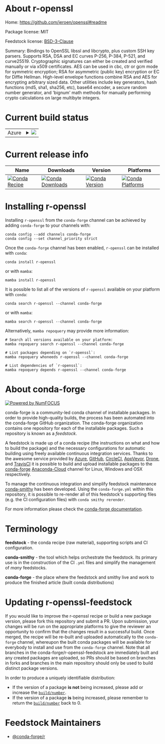 About r-openssl
===============

Home: https://github.com/jeroen/openssl#readme

Package license: MIT

Feedstock license: [BSD-3-Clause](https://github.com/conda-forge/r-openssl-feedstock/blob/main/LICENSE.txt)

Summary: Bindings to OpenSSL libssl and libcrypto, plus custom SSH key parsers. Supports RSA, DSA and EC curves P-256, P-384, P-521, and curve25519. Cryptographic signatures can either be created and verified manually or via x509 certificates.  AES can be used in cbc, ctr or gcm mode for symmetric encryption; RSA for asymmetric (public key) encryption or EC for Diffie Hellman. High-level envelope functions  combine RSA and AES for encrypting arbitrary sized data. Other utilities include key generators, hash functions (md5, sha1, sha256, etc), base64 encoder, a secure random number generator, and 'bignum' math methods for manually performing crypto  calculations on large multibyte integers.

Current build status
====================


<table>
    
  <tr>
    <td>Azure</td>
    <td>
      <details>
        <summary>
          <a href="https://dev.azure.com/conda-forge/feedstock-builds/_build/latest?definitionId=1408&branchName=main">
            <img src="https://dev.azure.com/conda-forge/feedstock-builds/_apis/build/status/r-openssl-feedstock?branchName=main">
          </a>
        </summary>
        <table>
          <thead><tr><th>Variant</th><th>Status</th></tr></thead>
          <tbody><tr>
              <td>linux_64_openssl1.1.1r_base4.1</td>
              <td>
                <a href="https://dev.azure.com/conda-forge/feedstock-builds/_build/latest?definitionId=1408&branchName=main">
                  <img src="https://dev.azure.com/conda-forge/feedstock-builds/_apis/build/status/r-openssl-feedstock?branchName=main&jobName=linux&configuration=linux_64_openssl1.1.1r_base4.1" alt="variant">
                </a>
              </td>
            </tr><tr>
              <td>linux_64_openssl1.1.1r_base4.2</td>
              <td>
                <a href="https://dev.azure.com/conda-forge/feedstock-builds/_build/latest?definitionId=1408&branchName=main">
                  <img src="https://dev.azure.com/conda-forge/feedstock-builds/_apis/build/status/r-openssl-feedstock?branchName=main&jobName=linux&configuration=linux_64_openssl1.1.1r_base4.2" alt="variant">
                </a>
              </td>
            </tr><tr>
              <td>linux_64_openssl3r_base4.1</td>
              <td>
                <a href="https://dev.azure.com/conda-forge/feedstock-builds/_build/latest?definitionId=1408&branchName=main">
                  <img src="https://dev.azure.com/conda-forge/feedstock-builds/_apis/build/status/r-openssl-feedstock?branchName=main&jobName=linux&configuration=linux_64_openssl3r_base4.1" alt="variant">
                </a>
              </td>
            </tr><tr>
              <td>linux_64_openssl3r_base4.2</td>
              <td>
                <a href="https://dev.azure.com/conda-forge/feedstock-builds/_build/latest?definitionId=1408&branchName=main">
                  <img src="https://dev.azure.com/conda-forge/feedstock-builds/_apis/build/status/r-openssl-feedstock?branchName=main&jobName=linux&configuration=linux_64_openssl3r_base4.2" alt="variant">
                </a>
              </td>
            </tr><tr>
              <td>linux_aarch64_openssl1.1.1r_base4.1</td>
              <td>
                <a href="https://dev.azure.com/conda-forge/feedstock-builds/_build/latest?definitionId=1408&branchName=main">
                  <img src="https://dev.azure.com/conda-forge/feedstock-builds/_apis/build/status/r-openssl-feedstock?branchName=main&jobName=linux&configuration=linux_aarch64_openssl1.1.1r_base4.1" alt="variant">
                </a>
              </td>
            </tr><tr>
              <td>linux_aarch64_openssl1.1.1r_base4.2</td>
              <td>
                <a href="https://dev.azure.com/conda-forge/feedstock-builds/_build/latest?definitionId=1408&branchName=main">
                  <img src="https://dev.azure.com/conda-forge/feedstock-builds/_apis/build/status/r-openssl-feedstock?branchName=main&jobName=linux&configuration=linux_aarch64_openssl1.1.1r_base4.2" alt="variant">
                </a>
              </td>
            </tr><tr>
              <td>linux_aarch64_openssl3r_base4.1</td>
              <td>
                <a href="https://dev.azure.com/conda-forge/feedstock-builds/_build/latest?definitionId=1408&branchName=main">
                  <img src="https://dev.azure.com/conda-forge/feedstock-builds/_apis/build/status/r-openssl-feedstock?branchName=main&jobName=linux&configuration=linux_aarch64_openssl3r_base4.1" alt="variant">
                </a>
              </td>
            </tr><tr>
              <td>linux_aarch64_openssl3r_base4.2</td>
              <td>
                <a href="https://dev.azure.com/conda-forge/feedstock-builds/_build/latest?definitionId=1408&branchName=main">
                  <img src="https://dev.azure.com/conda-forge/feedstock-builds/_apis/build/status/r-openssl-feedstock?branchName=main&jobName=linux&configuration=linux_aarch64_openssl3r_base4.2" alt="variant">
                </a>
              </td>
            </tr><tr>
              <td>linux_ppc64le_openssl1.1.1r_base4.1</td>
              <td>
                <a href="https://dev.azure.com/conda-forge/feedstock-builds/_build/latest?definitionId=1408&branchName=main">
                  <img src="https://dev.azure.com/conda-forge/feedstock-builds/_apis/build/status/r-openssl-feedstock?branchName=main&jobName=linux&configuration=linux_ppc64le_openssl1.1.1r_base4.1" alt="variant">
                </a>
              </td>
            </tr><tr>
              <td>linux_ppc64le_openssl1.1.1r_base4.2</td>
              <td>
                <a href="https://dev.azure.com/conda-forge/feedstock-builds/_build/latest?definitionId=1408&branchName=main">
                  <img src="https://dev.azure.com/conda-forge/feedstock-builds/_apis/build/status/r-openssl-feedstock?branchName=main&jobName=linux&configuration=linux_ppc64le_openssl1.1.1r_base4.2" alt="variant">
                </a>
              </td>
            </tr><tr>
              <td>linux_ppc64le_openssl3r_base4.1</td>
              <td>
                <a href="https://dev.azure.com/conda-forge/feedstock-builds/_build/latest?definitionId=1408&branchName=main">
                  <img src="https://dev.azure.com/conda-forge/feedstock-builds/_apis/build/status/r-openssl-feedstock?branchName=main&jobName=linux&configuration=linux_ppc64le_openssl3r_base4.1" alt="variant">
                </a>
              </td>
            </tr><tr>
              <td>linux_ppc64le_openssl3r_base4.2</td>
              <td>
                <a href="https://dev.azure.com/conda-forge/feedstock-builds/_build/latest?definitionId=1408&branchName=main">
                  <img src="https://dev.azure.com/conda-forge/feedstock-builds/_apis/build/status/r-openssl-feedstock?branchName=main&jobName=linux&configuration=linux_ppc64le_openssl3r_base4.2" alt="variant">
                </a>
              </td>
            </tr><tr>
              <td>osx_64_openssl1.1.1r_base4.1</td>
              <td>
                <a href="https://dev.azure.com/conda-forge/feedstock-builds/_build/latest?definitionId=1408&branchName=main">
                  <img src="https://dev.azure.com/conda-forge/feedstock-builds/_apis/build/status/r-openssl-feedstock?branchName=main&jobName=osx&configuration=osx_64_openssl1.1.1r_base4.1" alt="variant">
                </a>
              </td>
            </tr><tr>
              <td>osx_64_openssl1.1.1r_base4.2</td>
              <td>
                <a href="https://dev.azure.com/conda-forge/feedstock-builds/_build/latest?definitionId=1408&branchName=main">
                  <img src="https://dev.azure.com/conda-forge/feedstock-builds/_apis/build/status/r-openssl-feedstock?branchName=main&jobName=osx&configuration=osx_64_openssl1.1.1r_base4.2" alt="variant">
                </a>
              </td>
            </tr><tr>
              <td>osx_64_openssl3r_base4.1</td>
              <td>
                <a href="https://dev.azure.com/conda-forge/feedstock-builds/_build/latest?definitionId=1408&branchName=main">
                  <img src="https://dev.azure.com/conda-forge/feedstock-builds/_apis/build/status/r-openssl-feedstock?branchName=main&jobName=osx&configuration=osx_64_openssl3r_base4.1" alt="variant">
                </a>
              </td>
            </tr><tr>
              <td>osx_64_openssl3r_base4.2</td>
              <td>
                <a href="https://dev.azure.com/conda-forge/feedstock-builds/_build/latest?definitionId=1408&branchName=main">
                  <img src="https://dev.azure.com/conda-forge/feedstock-builds/_apis/build/status/r-openssl-feedstock?branchName=main&jobName=osx&configuration=osx_64_openssl3r_base4.2" alt="variant">
                </a>
              </td>
            </tr><tr>
              <td>osx_arm64_openssl1.1.1r_base4.1</td>
              <td>
                <a href="https://dev.azure.com/conda-forge/feedstock-builds/_build/latest?definitionId=1408&branchName=main">
                  <img src="https://dev.azure.com/conda-forge/feedstock-builds/_apis/build/status/r-openssl-feedstock?branchName=main&jobName=osx&configuration=osx_arm64_openssl1.1.1r_base4.1" alt="variant">
                </a>
              </td>
            </tr><tr>
              <td>osx_arm64_openssl1.1.1r_base4.2</td>
              <td>
                <a href="https://dev.azure.com/conda-forge/feedstock-builds/_build/latest?definitionId=1408&branchName=main">
                  <img src="https://dev.azure.com/conda-forge/feedstock-builds/_apis/build/status/r-openssl-feedstock?branchName=main&jobName=osx&configuration=osx_arm64_openssl1.1.1r_base4.2" alt="variant">
                </a>
              </td>
            </tr><tr>
              <td>osx_arm64_openssl3r_base4.1</td>
              <td>
                <a href="https://dev.azure.com/conda-forge/feedstock-builds/_build/latest?definitionId=1408&branchName=main">
                  <img src="https://dev.azure.com/conda-forge/feedstock-builds/_apis/build/status/r-openssl-feedstock?branchName=main&jobName=osx&configuration=osx_arm64_openssl3r_base4.1" alt="variant">
                </a>
              </td>
            </tr><tr>
              <td>osx_arm64_openssl3r_base4.2</td>
              <td>
                <a href="https://dev.azure.com/conda-forge/feedstock-builds/_build/latest?definitionId=1408&branchName=main">
                  <img src="https://dev.azure.com/conda-forge/feedstock-builds/_apis/build/status/r-openssl-feedstock?branchName=main&jobName=osx&configuration=osx_arm64_openssl3r_base4.2" alt="variant">
                </a>
              </td>
            </tr><tr>
              <td>win_64_openssl1.1.1</td>
              <td>
                <a href="https://dev.azure.com/conda-forge/feedstock-builds/_build/latest?definitionId=1408&branchName=main">
                  <img src="https://dev.azure.com/conda-forge/feedstock-builds/_apis/build/status/r-openssl-feedstock?branchName=main&jobName=win&configuration=win_64_openssl1.1.1" alt="variant">
                </a>
              </td>
            </tr><tr>
              <td>win_64_openssl3</td>
              <td>
                <a href="https://dev.azure.com/conda-forge/feedstock-builds/_build/latest?definitionId=1408&branchName=main">
                  <img src="https://dev.azure.com/conda-forge/feedstock-builds/_apis/build/status/r-openssl-feedstock?branchName=main&jobName=win&configuration=win_64_openssl3" alt="variant">
                </a>
              </td>
            </tr>
          </tbody>
        </table>
      </details>
    </td>
  </tr>
</table>

Current release info
====================

| Name | Downloads | Version | Platforms |
| --- | --- | --- | --- |
| [![Conda Recipe](https://img.shields.io/badge/recipe-r--openssl-green.svg)](https://anaconda.org/conda-forge/r-openssl) | [![Conda Downloads](https://img.shields.io/conda/dn/conda-forge/r-openssl.svg)](https://anaconda.org/conda-forge/r-openssl) | [![Conda Version](https://img.shields.io/conda/vn/conda-forge/r-openssl.svg)](https://anaconda.org/conda-forge/r-openssl) | [![Conda Platforms](https://img.shields.io/conda/pn/conda-forge/r-openssl.svg)](https://anaconda.org/conda-forge/r-openssl) |

Installing r-openssl
====================

Installing `r-openssl` from the `conda-forge` channel can be achieved by adding `conda-forge` to your channels with:

```
conda config --add channels conda-forge
conda config --set channel_priority strict
```

Once the `conda-forge` channel has been enabled, `r-openssl` can be installed with `conda`:

```
conda install r-openssl
```

or with `mamba`:

```
mamba install r-openssl
```

It is possible to list all of the versions of `r-openssl` available on your platform with `conda`:

```
conda search r-openssl --channel conda-forge
```

or with `mamba`:

```
mamba search r-openssl --channel conda-forge
```

Alternatively, `mamba repoquery` may provide more information:

```
# Search all versions available on your platform:
mamba repoquery search r-openssl --channel conda-forge

# List packages depending on `r-openssl`:
mamba repoquery whoneeds r-openssl --channel conda-forge

# List dependencies of `r-openssl`:
mamba repoquery depends r-openssl --channel conda-forge
```


About conda-forge
=================

[![Powered by
NumFOCUS](https://img.shields.io/badge/powered%20by-NumFOCUS-orange.svg?style=flat&colorA=E1523D&colorB=007D8A)](https://numfocus.org)

conda-forge is a community-led conda channel of installable packages.
In order to provide high-quality builds, the process has been automated into the
conda-forge GitHub organization. The conda-forge organization contains one repository
for each of the installable packages. Such a repository is known as a *feedstock*.

A feedstock is made up of a conda recipe (the instructions on what and how to build
the package) and the necessary configurations for automatic building using freely
available continuous integration services. Thanks to the awesome service provided by
[Azure](https://azure.microsoft.com/en-us/services/devops/), [GitHub](https://github.com/),
[CircleCI](https://circleci.com/), [AppVeyor](https://www.appveyor.com/),
[Drone](https://cloud.drone.io/welcome), and [TravisCI](https://travis-ci.com/)
it is possible to build and upload installable packages to the
[conda-forge](https://anaconda.org/conda-forge) [Anaconda-Cloud](https://anaconda.org/)
channel for Linux, Windows and OSX respectively.

To manage the continuous integration and simplify feedstock maintenance
[conda-smithy](https://github.com/conda-forge/conda-smithy) has been developed.
Using the ``conda-forge.yml`` within this repository, it is possible to re-render all of
this feedstock's supporting files (e.g. the CI configuration files) with ``conda smithy rerender``.

For more information please check the [conda-forge documentation](https://conda-forge.org/docs/).

Terminology
===========

**feedstock** - the conda recipe (raw material), supporting scripts and CI configuration.

**conda-smithy** - the tool which helps orchestrate the feedstock.
                   Its primary use is in the construction of the CI ``.yml`` files
                   and simplify the management of *many* feedstocks.

**conda-forge** - the place where the feedstock and smithy live and work to
                  produce the finished article (built conda distributions)


Updating r-openssl-feedstock
============================

If you would like to improve the r-openssl recipe or build a new
package version, please fork this repository and submit a PR. Upon submission,
your changes will be run on the appropriate platforms to give the reviewer an
opportunity to confirm that the changes result in a successful build. Once
merged, the recipe will be re-built and uploaded automatically to the
`conda-forge` channel, whereupon the built conda packages will be available for
everybody to install and use from the `conda-forge` channel.
Note that all branches in the conda-forge/r-openssl-feedstock are
immediately built and any created packages are uploaded, so PRs should be based
on branches in forks and branches in the main repository should only be used to
build distinct package versions.

In order to produce a uniquely identifiable distribution:
 * If the version of a package **is not** being increased, please add or increase
   the [``build/number``](https://docs.conda.io/projects/conda-build/en/latest/resources/define-metadata.html#build-number-and-string).
 * If the version of a package **is** being increased, please remember to return
   the [``build/number``](https://docs.conda.io/projects/conda-build/en/latest/resources/define-metadata.html#build-number-and-string)
   back to 0.

Feedstock Maintainers
=====================

* [@conda-forge/r](https://github.com/conda-forge/r/)

